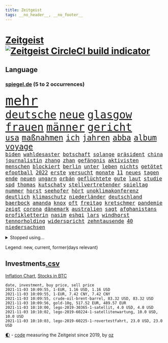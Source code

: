 ```yaml
---
title: Zeitgeist
tags: __no_header__, __no_footer__
---
```


# [Zeitgeist](https://oliz.io/zeitgeist/) [![Zeitgeist CircleCI build indicator](https://circleci.com/gh/ooz/zeitgeist.svg?style=shield)](https://circleci.com/gh/ooz/zeitgeist)

## Language

<h3><a href="https://www.spiegel.de" target="_blank">spiegel.de</a> (5 to 2 occurrences)</h3>
<p style="font-family:monospace">
<span style="font-size:32pt"><a href="news_links.html#mehr" class="current">mehr</a></span>
<br>
<span style="font-size:25pt"><a href="news_links.html#deutsche" class="current">deutsche</a></span>
<span style="font-size:25pt"><a href="news_links.html#neue" class="current">neue</a></span>
<span style="font-size:25pt"><a href="news_links.html#glasgow" class="current">glasgow</a></span>
<span style="font-size:25pt"><a href="news_links.html#frauen" class="current">frauen</a></span>
<span style="font-size:25pt"><a href="news_links.html#männer" class="current">männer</a></span>
<span style="font-size:25pt"><a href="news_links.html#gericht" class="current">gericht</a></span>
<br>
<span style="font-size:18pt"><a href="news_links.html#usa" class="current">usa</a></span>
<span style="font-size:18pt"><a href="news_links.html#maßnahmen" class="current">maßnahmen</a></span>
<span style="font-size:18pt"><a href="news_links.html#ich" class="current">ich</a></span>
<span style="font-size:18pt"><a href="news_links.html#jahren" class="current">jahren</a></span>
<span style="font-size:18pt"><a href="news_links.html#abba" class="current">abba</a></span>
<span style="font-size:18pt"><a href="news_links.html#album" class="current">album</a></span>
<span style="font-size:18pt"><a href="news_links.html#voyage" class="current">voyage</a></span>
<br>
<span style="font-size:12pt"><a href="news_links.html#biden" class="current">biden</a></span>
<span style="font-size:12pt"><a href="news_links.html#wahldesaster" class="new">wahldesaster</a></span>
<span style="font-size:12pt"><a href="news_links.html#botschaft" class="current">botschaft</a></span>
<span style="font-size:12pt"><a href="news_links.html#solange" class="current">solange</a></span>
<span style="font-size:12pt"><a href="news_links.html#präsident" class="current">präsident</a></span>
<span style="font-size:12pt"><a href="news_links.html#china" class="current">china</a></span>
<span style="font-size:12pt"><a href="news_links.html#journalistin" class="current">journalistin</a></span>
<span style="font-size:12pt"><a href="news_links.html#zhang" class="new">zhang</a></span>
<span style="font-size:12pt"><a href="news_links.html#zhan" class="new">zhan</a></span>
<span style="font-size:12pt"><a href="news_links.html#gefängnis" class="current">gefängnis</a></span>
<span style="font-size:12pt"><a href="news_links.html#aktivisten" class="current">aktivisten</a></span>
<span style="font-size:12pt"><a href="news_links.html#menschen" class="current">menschen</a></span>
<span style="font-size:12pt"><a href="news_links.html#blockiert" class="current">blockiert</a></span>
<span style="font-size:12pt"><a href="news_links.html#berlin" class="current">berlin</a></span>
<span style="font-size:12pt"><a href="news_links.html#unter" class="current">unter</a></span>
<span style="font-size:12pt"><a href="news_links.html#leben" class="current">leben</a></span>
<span style="font-size:12pt"><a href="news_links.html#nichts" class="current">nichts</a></span>
<span style="font-size:12pt"><a href="news_links.html#getötet" class="current">getötet</a></span>
<span style="font-size:12pt"><a href="news_links.html#efootball" class="current">efootball</a></span>
<span style="font-size:12pt"><a href="news_links.html#2022" class="current">2022</a></span>
<span style="font-size:12pt"><a href="news_links.html#erste" class="current">erste</a></span>
<span style="font-size:12pt"><a href="news_links.html#versucht" class="current">versucht</a></span>
<span style="font-size:12pt"><a href="news_links.html#monate" class="current">monate</a></span>
<span style="font-size:12pt"><a href="news_links.html#11" class="current">11</a></span>
<span style="font-size:12pt"><a href="news_links.html#neues" class="current">neues</a></span>
<span style="font-size:12pt"><a href="news_links.html#tagen" class="current">tagen</a></span>
<span style="font-size:12pt"><a href="news_links.html#ende" class="current">ende</a></span>
<span style="font-size:12pt"><a href="news_links.html#neuen" class="current">neuen</a></span>
<span style="font-size:12pt"><a href="news_links.html#ungarn" class="current">ungarn</a></span>
<span style="font-size:12pt"><a href="news_links.html#orbán" class="current">orbán</a></span>
<span style="font-size:12pt"><a href="news_links.html#geflüchtete" class="current">geflüchtete</a></span>
<span style="font-size:12pt"><a href="news_links.html#gute" class="current">gute</a></span>
<span style="font-size:12pt"><a href="news_links.html#laut" class="current">laut</a></span>
<span style="font-size:12pt"><a href="news_links.html#studie" class="current">studie</a></span>
<span style="font-size:12pt"><a href="news_links.html#spd" class="current">spd</a></span>
<span style="font-size:12pt"><a href="news_links.html#thomas" class="current">thomas</a></span>
<span style="font-size:12pt"><a href="news_links.html#kutschaty" class="new">kutschaty</a></span>
<span style="font-size:12pt"><a href="news_links.html#stellvertretender" class="new">stellvertretender</a></span>
<span style="font-size:12pt"><a href="news_links.html#spieltag" class="current">spieltag</a></span>
<span style="font-size:12pt"><a href="news_links.html#nummer" class="current">nummer</a></span>
<span style="font-size:12pt"><a href="news_links.html#horst" class="current">horst</a></span>
<span style="font-size:12pt"><a href="news_links.html#seehofer" class="current">seehofer</a></span>
<span style="font-size:12pt"><a href="news_links.html#hört" class="current">hört</a></span>
<span style="font-size:12pt"><a href="news_links.html#unoklimakonferenz" class="current">unoklimakonferenz</a></span>
<span style="font-size:12pt"><a href="news_links.html#deutlich" class="current">deutlich</a></span>
<span style="font-size:12pt"><a href="news_links.html#klimaschutz" class="current">klimaschutz</a></span>
<span style="font-size:12pt"><a href="news_links.html#niederländer" class="current">niederländer</a></span>
<span style="font-size:12pt"><a href="news_links.html#deutschland" class="current">deutschland</a></span>
<span style="font-size:12pt"><a href="news_links.html#baerbock" class="current">baerbock</a></span>
<span style="font-size:12pt"><a href="news_links.html#amanda" class="new">amanda</a></span>
<span style="font-size:12pt"><a href="news_links.html#knox" class="current">knox</a></span>
<span style="font-size:12pt"><a href="news_links.html#oft" class="current">oft</a></span>
<span style="font-size:12pt"><a href="news_links.html#freitag" class="current">freitag</a></span>
<span style="font-size:12pt"><a href="news_links.html#kretschmer" class="current">kretschmer</a></span>
<span style="font-size:12pt"><a href="news_links.html#pandemie" class="current">pandemie</a></span>
<span style="font-size:12pt"><a href="news_links.html#zeigt" class="current">zeigt</a></span>
<span style="font-size:12pt"><a href="news_links.html#corona" class="current">corona</a></span>
<span style="font-size:12pt"><a href="news_links.html#dänemark" class="current">dänemark</a></span>
<span style="font-size:12pt"><a href="news_links.html#australien" class="current">australien</a></span>
<span style="font-size:12pt"><a href="news_links.html#sagt" class="current">sagt</a></span>
<span style="font-size:12pt"><a href="news_links.html#afghanistans" class="current">afghanistans</a></span>
<span style="font-size:12pt"><a href="news_links.html#profikletterin" class="new">profikletterin</a></span>
<span style="font-size:12pt"><a href="news_links.html#nasim" class="new">nasim</a></span>
<span style="font-size:12pt"><a href="news_links.html#eshqi" class="new">eshqi</a></span>
<span style="font-size:12pt"><a href="news_links.html#lars" class="current">lars</a></span>
<span style="font-size:12pt"><a href="news_links.html#windhorst" class="current">windhorst</a></span>
<span style="font-size:12pt"><a href="news_links.html#tennorholding" class="new">tennorholding</a></span>
<span style="font-size:12pt"><a href="news_links.html#widerspricht" class="current">widerspricht</a></span>
<span style="font-size:12pt"><a href="news_links.html#zehntausende" class="current">zehntausende</a></span>
<span style="font-size:12pt"><a href="news_links.html#40" class="current">40</a></span>
<span style="font-size:12pt"><a href="news_links.html#niedersachsen" class="current">niedersachsen</a></span>
</p>
<details>
<summary>Stopped using...</summary>
<p class="former" style="font-size:12pt">
lukaschenko(380) wechsel(380) medizin(379) unabhängige(379) vertrag(379) bar(378) erfahrung(378) lockdowns(378) niveau(378) serien(378) turnier(378) autohersteller(377) beschwerde(377) brettspiele(377) diskriminierung(377) gemessen(377) heiko(377) komplizen(377) lisa(377) ulm(377) usgericht(377) arsenal(376) ausnahmen(376) bieten(376) bundesländern(376) diskussion(376) einheit(376) frank(376) netzwerken(376) reformen(376) vorsitzende(376) aufgefordert(375) breitet(375) kippe(375) kritische(375) sechsten(375) urlaub(375) usaußenminister(375) wettlauf(375) zweifeln(375) babys(374) d(374) figur(374) frühen(374) gekostet(374) helfer(374) muster(374) nominierung(374) schwieriger(374) tiktok(374) 130(373) begleitet(373) covid(373) einziges(373) humor(373) jahrzehntelang(373) juventus(373) klagt(373) leiten(373) mengen(373) priester(373) privaten(373) ton(373) verdiente(373) wahlbetrug(373) weitergeht(373) werben(373) 180(372) 7(372) anruf(372) bekanntesten(372) dauerhaft(372) elektroauto(372) enthüllt(372) finanzminister(372) negativ(372) sprache(372) unterschiede(372) versteigert(372) versäumnisse(372) wand(372) wenden(372) flieht(371) kommission(371) lagen(371) medikamente(371) melanie(371) oppositionellen(371) premiere(371) sarscov2(371) steuert(371) toni(371) untersuchen(371) zurückkehren(371) 39(370) 79(370) gast(370) gerufen(370) i(370) infektion(370) jedem(370) paare(370) philip(370) reul(370) stoff(370) terroristen(370) verkehrsminister(370) verlegt(370) zusätzlich(370) zwang(370) öffnen(370) übergeben(370) 2000(369) abstimmen(369) ausfall(369) auskommen(369) bayerischen(369) befindet(369) gegenteil(369) kochinstituts(369) kreis(369) rand(369) simon(369) tausenden(369) trieb(369) umso(369) voraus(369) wohnhaus(369) 500(368) ausgenutzt(368) begrenzen(368) durfte(368) gesprächen(368) oliver(368) passen(368) portugal(368) runde(368) schweiz(368) setzten(368) weltweite(368) werbung(368) überwunden(368) australische(367) bremst(367) desaster(367) fließt(367) meghan(367) reichte(367) spekuliert(367) litauen(366) marke(366) shutdown(366) tagelang(366) wiederholt(366) yorker(366) 1500(365) 43(365) angriffe(365) außenpolitik(365) dürfe(365) einziehen(365) gastgeber(365) historisch(365) kulissen(365) massiven(365) offiziellen(365) anzeigen(364) gerechnet(364) herrschen(364) linkspartei(364) sensation(364) tatverdächtigen(364) verbessert(364) werkzeug(364) abzug(363) arabischen(363) e(363) homeoffice(363) homosexuelle(363) ungewiss(363) deutlicher(362) endspiel(362) schaffte(362) schief(362) taktik(362) trennen(362) unternehmens(362) neustart(361) park(361) politologe(361) sowohl(361) vakzine(361) gabriel(360) negative(360) petra(360) verzögern(360) bedeutung(359) kilometern(359) lücke(359) pflegekräfte(359) siegen(359) status(359) tim(359) unruhe(359) besuchen(358) dänischen(358) eilish(358) politikerinnen(358) rollen(358) starker(358) testet(358) zigaretten(358) zusammenstoß(358) eben(357) platzen(357) rivale(357) schwierige(357) gefühlt(356) schnellen(356) träume(356) genehmigung(355) katholischen(355) motor(355) nordkoreas(355) signalisiert(355) zulassen(355) argentinien(354) rettete(354) samt(354) sportlich(354) tunesien(354) aktie(353) erschießt(353) gelockert(353) hitze(353) nachbar(353) strengen(353) tennisspieler(353) zogen(353) kanzlerkandidaten(352) zuschauern(352) entspannung(351) fernsehen(351) teilnahme(351) bezeichnete(350) eigentor(350) landet(350) nachts(350) pfund(350) raab(350) samstagmorgen(350) schwerverletzte(350) 49(349) anstiftung(348) detail(348) klarer(348) kroos(348) springen(347) verwickelt(347) überfahren(346) generalbundesanwalt(345) kassierte(345) dachten(344) ruanda(344) singapur(344) festival(343) frontex(343) fähigkeiten(343) moderatorin(343) verfügbar(343) brasilianische(342) hilfen(342) stimmten(342) stützt(342) 2012(341) klöckner(341) gleichauf(340) immens(340) rutschte(340) dreieinhalb(339) kasse(339) neymar(339) gesetzliche(338) erwarteten(336) coronaeinschränkungen(335) fusion(335) finanzielle(334) schützt(334) bewegt(333) herum(333) vizekanzler(333) türen(332) kongress(331) mourinho(331) personalie(329) vertraute(329) spiegelredakteur(328) zdf(324) massaker(323) schweine(323) armen(322) erreger(322) missbrauchs(322) schieben(322) panne(321) lockern(320) unicef(320) gezwungen(319) ära(319) nationalsozialismus(318) weitreichende(318) asylsuchende(317) coronafolgen(317) absurd(315) zoom(315) marine(313) blinken(312) discounter(310) as(309) koblenz(309) ausgemacht(308) last(307) billiger(306) taxifahrer(305) bösen(304) bären(303) schutzsuchende(302) lidl(301) behindert(298) bizarre(297) explodiert(297) zweieinhalb(296) monatelanger(293) chrupalla(292) mangelnde(289) spione(289) nick(288) abgrund(287) prominenten(287) londons(286) bauarbeiten(285) kuba(285) fremde(282) enthält(279) mallorca(277) übers(277) impft(275) technische(273) absetzen(272) verstoß(271) arbeitsgericht(270) gäbe(267) bestens(266) enkel(265) langjährige(264) eugrenzschutzagentur(262) geheimen(262) häusern(262) regierungsbeteiligung(258) triumphierte(258) gemüse(255) klappen(254) behindern(250) stromnetz(250) armstrong(248) trinken(247) gartenkolumne(246) belästigung(245) california(245) lahmgelegt(245) 2035(244) stürze(244) jubelt(241) plagen(239) myanmars(237) skandale(237) militärjunta(236) magische(234) wunden(232) hohenzollern(231) stamm(230) kleinstadt(229) längerem(229) rein(225) typ(224) urteile(223) egoismus(222) 2003(221) entführung(220) ökologisch(220) bestsellerautor(218) kreuz(218) angefahren(215) diverser(213) dieter(212) dramatisches(212) wahlkreis(211) happy(210) todes(210) pekings(209) provider(208) einstecken(207) kopenhagen(207) lokführergewerkschaft(207) fraktionen(204) hof(204) länderspielen(204) 2001(202) henning(202) beerben(201) diplomatische(200) stadtrat(200) bastian(199) zypern(199) long(195) l(194) zögern(194) vehement(193) ever(192) given(192) prozessauftakt(192) widow(191) gelitten(188) impfziel(188) lebensgefährliche(181) ulrike(181) indischen(178) zugunglück(177) unionskandidat(176) dialog(174) erschüttern(172) militärische(171) schossen(171) seniorenheim(170) unionskanzlerkandidat(170) typisch(169) bildtv(168) verwirren(168) scarlett(165) bka(164) forschende(164) uboot(164) versprochenen(164) supermarktkette(163) ausgehen(162) wissenschaftlerinnen(162) abgefeuert(161) messerangriff(161) prix(160) reinhard(159) durchsuchung(158) vwmanager(157) nsdap(155) tragschrauber(155) unbemerkt(153) freigegeben(152) lebenslauf(151) querdenkerbewegung(151) jugendärzte(150) legislaturperiode(150) life(150) richteten(150) plastik(149) lapid(148) co₂preis(147) genossen(147) 1990(146) dauerregen(145) uraltrekord(145) ambitioniertere(144) chips(144) regionalwahlen(144) erpresst(143) psyche(143) radikalislamischen(143) fossile(142) mitregieren(142) spezialisierte(142) talkshow(142) eingeholt(141) institutionen(141) ausgezahlt(139) kugel(139) 2008(138) hochumstritten(138) 47jähriger(137) absagen(137) schweinen(137) videoplattform(137) abstürze(136) nationalsozialisten(136) riegel(136) europameisterschaft(135) gezählt(135) antisemitischer(134) my(134) bewährungsstrafen(133) gesichtet(133) julius(133) floskeln(132) verständigung(132) berchtesgaden(131) nrwlandtag(131) ausstellen(130) draxler(130) eruption(130) reserve(130) banden(129) allgegenwärtig(128) erneutem(128) impfskeptiker(128) unschuldig(127) unterstützern(127) geflüchtet(126) mister(125) tanken(125) temperatur(125) trumpanhänger(125) tenniswelt(124) warschauer(123) ölpreis(123) luftraum(122) sotschi(121) bergab(120) bevorzugt(119) fangquoten(119) islamistische(119) mythos(119) quatsch(119) bauern(118) lebe(118) zunehmender(118) befragung(117) todesurteil(117) versichert(116) 23jähriger(115) flüchtet(115) geschwister(115) ausschnitte(113) hochrechnung(113) wozu(113) wussten(113) 49jähriger(112) anpassen(112) bulli(112) kollidiert(112) wahllokale(112) wahlsieger(112) berchtesgadener(111) drohenden(111) leichten(111) querdenkerszene(111) größtenteils(110) spinnen(110) beteuert(109) virologin(109) fünfprozenthürde(108) chemnitz(106) dänen(106) europol(105) 1941(104) hitlers(104) kämpften(104) damalige(103) hildesheim(103) ausgeht(102) bundesanwaltschaft(102) entführen(102) fabriken(102) forst(102) great(102) tornado(102) afghanistanmission(100) augenzeuge(100) spitzenkandidat(100) abschaffung(99) rentenalter(99) seenot(99) spdfraktion(99) zuschauerinnen(99) offensivspieler(98) spiegelpodcast(98) überlegt(98) elektronische(97) verwenden(97) 160(96) absolviert(96) betrachten(96) georgien(96) thailands(96) verschont(96) enttäuschten(95) frustriert(95) gewartet(95) missbrauchsopfer(95) rechtens(95) wahlkämpfer(95) coronaherbst(94) spezies(94) week(94) nachtzug(93) 2007(92) wehen(92) zwischendurch(92) fashion(91) giorgio(91) kürzen(91) treppenhaus(91) brinkmann(90) entging(90) gleichgeschlechtliche(90) impfverweigerern(90) impfwirksamkeit(90) jada(90) notwendige(90) overtourism(90) pinkett(90) rt(90) traute(90) unbehelligt(90) wohlleben(90) zumeist(90) absitzen(89) angelegten(89) böschung(89) elfjähriger(89) kreißsaal(89) laurent(89) parteimitglieder(89) schwächelt(89) simons(89) technisches(89) verunsichert(89) auszeit(88) grausam(88) jährlichen(88) sperrung(88) spätfolgen(88) verkehrssicherheit(88) wirbelstürme(88) euratspräsidentschaft(87) handgranaten(87) passend(87) überwältigender(87) 145(86) darm(86) greipel(86) hinab(86) hommage(86) marseille(86) nils(86) umweltaktivistin(86) adresse(85) bedient(85) düsterer(85) eingefahren(85) lando(85) norris(85) ortskräften(85) voranbringen(85) alkoholisiert(84) leichtfertig(84) sechsstellige(84) türken(84) klassenzimmer(83) klassikers(83) pandemieerfahrungen(83) unberührte(83) vorliegen(83) antónio(82) beirat(82) geklettert(82) aert(81) dinner(81) gegründet(81) indian(81) jubelte(81) kommando(81) montana(81) nora(81) observatorium(81) traumland(81) wout(81) abstellen(80) aufgeschlossen(80) beseitigen(80) erscheint(80) iskämpfer(80) jackie(80) machthabern(80) starspieler(80) teamviewer(80) triomphe(80) wellen(80) eingeklemmt(79) entgleist(79) eure(79) förderprogramm(79) konzentriert(79) kyrgios(79) meisterschaften(79) nürburgring(79) pädagogen(79) verweis(79) übergab(79) berührung(78) hoffnungsvolle(78) statistischem(78) angebots(77) bahrain(77) co₂emissionen(77) einzuführen(77) erfolgreichste(77) inszenieren(77) beeinträchtigt(76) berufe(76) hektar(76) klubgänger(76) alleingang(75) gehörten(75) kontrollverlust(75) landschaft(75) restriktionen(75) derartige(74) halbleitern(74) militärpräsenz(74) redete(74) kulisse(73) totes(73) verholfen(73) gelohnt(72) gesundheitsgefahr(72) gewütet(72) newcomer(72) nwort(72) abe(71) bezirke(71) kriegsführung(71) prüfungen(71) verzögerung(71) 1936(70) annemiek(70) di(70) get(70) heulen(70) hängepartie(70) missbrauchten(70) schlange(70) vleuten(70) gasstreit(69) sechsmal(69) staatsschulden(69) 20000(68) erzeugen(68) gladbacher(68) nachtzüge(68) ukrainischer(68) wichtigkeit(68) ausgangspunkt(67) bezogen(67) highlights(67) liegende(67) reproduziert(67) sandsturm(67) geheimdiensts(66) überraschungen(66) 1976(65) bahnstrecke(65) brighton(65) cduchefs(65) katie(65) olympiastadion(65) prioritäten(65) versicherungskonzern(65) bsi(64) bundesbehörde(64) kraftstoff(64) reisebus(64) schwarz(64) selenskyj(64) wdrsendung(64) wells(64) wolodymyr(64) beschmiert(63) exil(63) genauere(63) grundschule(63) operativen(63) schaufel(63) tiergarten(63) triumphiert(63) unterlegenen(63) amal(62) brennstoffe(62) entthront(62) saied(62) strafmaß(62) usschwimmer(62) vorfahrt(62) angestiegen(61) carlson(61) crews(61) meterhohe(61) schrauben(61) sommers(61) vorrang(61) wahlzettel(61) war's(61) achtzigerjahren(60) dämpfen(60) europäisches(60) pandora(60) schusswechseln(60) berlinmitte(59) gewürzt(59) kommandeur(59) kreitmayr(59) milliardenverluste(59) mitchell(59) staatskonzern(59) verschwindet(59) zeichnen(59) anstrengungen(58) beobachteten(58) impfdurchbrüche(58) it(58) keulen(58) puppe(58) domenico(57) linksextremismus(57) mcilroy(57) rory(57) berkshire(56) eigenständigkeit(56) lokale(56) unerwünscht(56) ussenat(56) zahn(56) geldscheinen(55) klimawahlkampf(55) one(55) 39jähriger(54) finanzämter(54) funktionierte(54) geschätzt(54) gewerkschaftschef(54) kämpferisch(54) stromausfälle(54) geleakt(53) haushaltshilfe(53) weges(53) adidas(52) börsen(52) erstattung(52) favoritin(52) friesland(52) hotelzimmer(52) krankenschwester(52) lina(52) algorithmus(51) burkhard(51) kürbis(51) schrieben(51) wendepunkt(51) aberkannt(50) anhand(50) devise(50) faszinierende(50) gotteslästerung(50) kampfflugzeugen(50) plakate(50) saisonstart(50) scholz'(50) schönreden(50) tabellenführer(50) öpnvabo(50) garmischpartenkirchen(49) regulierung(49) sortiment(49) verkehrskontrolle(49) beansprucht(48) everton(48) seelische(48) verstecken(48) 24jähriger(47) bombe(47) geweckt(47) größen(47) neuseeländische(47) qualcomm(47) rennes(47) frenetisch(46) kerr(46) kranken(46) stephan(46) auffallend(45) frisches(45) herausgabe(45) inselstaats(45) möwe(45) spekulieren(45) strategiewechsel(45) teuerste(45) kampfbereitschaft(44) lud(44) masters(44) streikenden(44) usbekistan(44) einnahme(43) erfinden(43) geo(43) kontrahenten(43) raphaël(43) vorgeschmack(43) coronaprämie(42) kpdverbot(42) lehrstunde(42) steuerschulden(42) olympique(41) offizier(40) produktionsausfälle(40) ölkonzerne(40) drangen(39) fernbleiben(39) flüchtlingsdrama(39) missbrauchen(39) nutzerinnen(39) olga(39) pastor(39) sharypova(39) sorry(39) irreguläre(38) oberpfalz(38) reisten(38) schüchtert(38) taxi(38) volkspartei(38) weltpremiere(38) zeitungsbericht(38) afghanistaneinsatzes(37) instanz(37) musikern(37) undenkbar(37) verbündeten(37) überfahrt(37) kanzlerambitionen(36) limousine(36) mitmachen(36) wahlabend(36) 173(35) angeworben(35) apfel(35) außenverteidiger(35) demonstrativ(35) jinpings(35) korrekte(35) moderieren(35) autobiografie(34) euebene(34) gehälter(34) hochzeitstag(34) körpers(34) 115(33) 22jährige(33) abtreibungen(33) bedacht(33) korrigierte(33) lawrow(33) polnischbelarussischen(33) posieren(33) reaktor(33) tanzt(33) ungenehmigt(33) verteidigte(33) aufrufe(32) fock(32) gorch(32) größeres(32) naturschauspiel(32) 70000(31) 97(31) abgestimmt(31) betroffener(31) exmitarbeiter(31) krimineller(31) nachbarländer(31) verbleibenden(31) abtreibungsrecht(30) beigetragen(30) freigeben(30) führerscheine(30) techbranche(30) unabhängiger(30) verbreitete(30) dringen(29) drogenkriminalität(29) fettnäpfchen(29) günstiger(29) internationalem(29) orientieren(29) präferenz(29) spezialkräfte(29) stammende(29) stetig(29) volksentscheid(29) chaotisch(28) meldeten(28) personalmangel(28) rekordhöhe(28) ausgestanden(27) bruch(27) größerer(27) internetkonzern(27) tierischen(27) ergaben(26) nuklearwaffen(26) ryder(26) schützlinge(26) zusagen(26) bekundet(25) defizite(25) entstanden(25) missouri(25) physiker(25) unterrichtet(25) berichts(24) fehlender(24) üppig(24) 23jährigen(23) evg(23) graz(23) hau(23) holmes(23) kümmert(23) mexikanische(23) milley(23) schulbildung(23) spannender(23) startupmilliardärin(23) türeci(23) usgeneralstabschef(23) özlem(23) arten(22) beispiellosen(22) enteignungen(22) immobilienkonzerne(22) jüdischen(22) laufend(22) mitteilte(22) 63(21) auswärtserfolg(21) betriebsräte(21) exklub(21) hervorgeht(21) süchtig(21) terodde(21) untreuevorwurf(21) ausgeschaltet(20) dubioser(20) gemobbt(20) monster(20) osterloh(20) posse(20) schäfer(20) 28jährigen(19) einflussreichsten(19) glasner(19) instagramvideo(19) massenmord(19) mitläufer(19) mutmaßliches(19) paralleluniversum(19) verwundbar(19) ausbrechen(18) handlungen(18) mahnwache(18) ngo(18) pass(18) personelle(18) 38jährigen(17) beängstigend(17) geborene(17) georgische(17) hitzlsperger(17) pastors(17) tauften(17) wertschätzung(17) bair(16) genesung(16) kreativität(16) kulturwandel(16) landtagswahl(16) wahlkampfes(16) würgegriff(16) zurückzahlen(16) zusatzkosten(16) 1991(15) anton(15) brüskiert(15) colonia(15) dignidad(15) dumme(15) geliebten(15) googles(15) sektensiedlung(15) aukus(14) besserer(14) denkbar(14) durchgreifen(14) elhassan(14) hakenkreuz(14) konservativ(14) kontroversen(14) nemi(14) pendeln(14) quarks(14) sonntagabend(14) tvsender(14) vogel(14) abkommen(13) abtreibung(13) antwortet(13) gepäck(13) grenzübergänge(13) klimarettung(13) miniserie(13) mr(13) schweinefleisch(13) vorige(13) bürogebäude(12) karikó(12) katalin(12) sahin(12) sozialismus(12) stimmabgabe(12) ugur(12) aufgebracht(11) betonen(11) frauenministerium(11) hunt(11) schlachten(11) sicherheitsrisiko(11)
</p>
</details>
<p>Legend: <span class="new">new</span>, <span class="current">current</span>, <span class="former">former(days relevant)</span></p>

## Investments[.csv](investments.csv)

[Inflation Chart](https://inflationchart.com),
[Stocks in BTC](https://stonksinbtc.xyz/)

```
date, investment, buy price, sell price
2021-11-03 10:09:55, 1-EUR, 1.16 USD, 1.16 USD
2021-11-03 10:09:55, 1-EUR, 7.42 CNY, 7.42 CNY
2021-11-03 10:09:55, crude-oil-brent-barrel, 83.32 USD, 83.32 USD
2021-11-03 10:09:56, gold-10g, 517.52 EUR, 489.57 EUR
2021-11-03 10:10:00, lego-2019-30365-1-satellit, 4.0 USD, 4.0 USD
2021-11-03 10:10:02, lego-2019-60224-1-satellitenwartung, 10.0 USD, 10.0 USD
2021-11-03 10:10:03, lego-2019-60225-1-rovertestfahrt, 23.0 USD, 23.0 USD
```

<footer>
<a href="javascript:toggleTheme()" class="nav">🌓</a>
- <a href="https://github.com/ooz/zeitgeist">code</a> measuring the Zeitgeist since 2019, by <a href="https://oliz.io">oz</a>
</footer>
